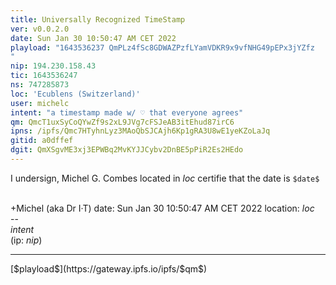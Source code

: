 ```yaml
---
title: Universally Recognized TimeStamp
ver: v0.0.2.0
date: Sun Jan 30 10:50:47 AM CET 2022
playload: "1643536237 QmPLz4fSc8GDWAZPzfLYamVDKR9x9vfNHG49pEPx3jYZfz
"
nip: 194.230.158.43
tic: 1643536247
ns: 747285873
loc: 'Ecublens (Switzerland)'
user: michelc
intent: "a timestamp made w/ ♡ that everyone agrees"
qm: QmcT1uxSyCoQYwZf9s2xL9JVg7cFSJeAB3itEhud87irC6
ipns: /ipfs/Qmc7HTyhnLyz3MAoQbSJCAjh6Kp1gRA3U8wE1yeKZoLaJq
gitid: a0dffef
dgit: QmXSgvME3xj3EPWBq2MvKYJJCybv2DnBE5pPiR2Es2HEdo
---
```


I undersign, Michel G. Combes located in $loc$
certifie that the date is ``$date$``

<br>+Michel (aka Dr I·T)
date: Sun Jan 30 10:50:47 AM CET 2022
location: $loc$
<br>--&nbsp;<br>
$intent$
<br>(ip: $nip$)
<hr>
[$playload$](https://gateway.ipfs.io/ipfs/$qm$)
